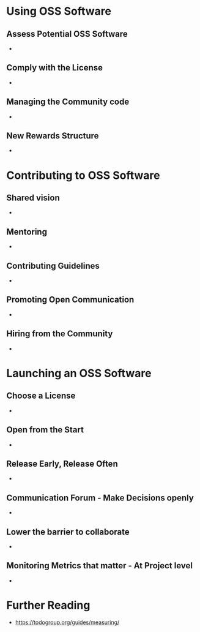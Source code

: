 # Using OSS Software

## Assess Potential OSS Software
 - <Insert notes here>

## Comply with the License
 - <Insert notes here>

## Managing the Community code
 - <Insert notes here>

## New Rewards Structure
 - <Insert notes here>


# Contributing to OSS Software

## Shared vision
- <Insert notes here>

## Mentoring 
 - <Insert notes here>

## Contributing Guidelines
 - <Insert notes here>

## Promoting Open Communication
 - <Insert notes here>

## Hiring from the Community
 - <Insert notes here>


# Launching an OSS Software

## Choose a License
 - <Insert notes here>

## Open from the Start
 - <Insert notes here>

## Release Early, Release Often
 - <Insert notes here>

## Communication Forum - Make Decisions openly
 - <Insert notes here>

## Lower the barrier to collaborate
 - <Insert notes here>

## Monitoring Metrics that matter - At Project level
 - <Insert notes here>


# Further Reading

- https://todogroup.org/guides/measuring/
